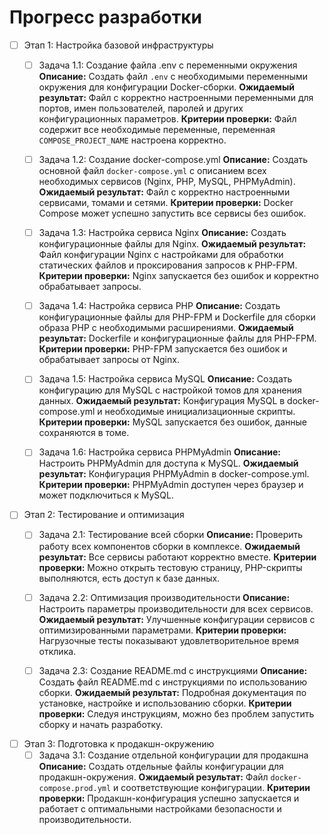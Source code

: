 # Прогресс разработки

- [ ] Этап 1: Настройка базовой инфраструктуры
  - [ ] Задача 1.1: Создание файла .env с переменными окружения
    **Описание:** Создать файл `.env` с необходимыми переменными окружения для конфигурации Docker-сборки.
    **Ожидаемый результат:** Файл с корректно настроенными переменными для портов, имен пользователей, паролей и других конфигурационных параметров.
    **Критерии проверки:** Файл содержит все необходимые переменные, переменная `COMPOSE_PROJECT_NAME` настроена корректно.
  
  - [ ] Задача 1.2: Создание docker-compose.yml
    **Описание:** Создать основной файл `docker-compose.yml` с описанием всех необходимых сервисов (Nginx, PHP, MySQL, PHPMyAdmin).
    **Ожидаемый результат:** Файл с корректно настроенными сервисами, томами и сетями.
    **Критерии проверки:** Docker Compose может успешно запустить все сервисы без ошибок.

  - [ ] Задача 1.3: Настройка сервиса Nginx
    **Описание:** Создать конфигурационные файлы для Nginx.
    **Ожидаемый результат:** Файл конфигурации Nginx с настройками для обработки статических файлов и проксирования запросов к PHP-FPM.
    **Критерии проверки:** Nginx запускается без ошибок и корректно обрабатывает запросы.

  - [ ] Задача 1.4: Настройка сервиса PHP
    **Описание:** Создать конфигурационные файлы для PHP-FPM и Dockerfile для сборки образа PHP с необходимыми расширениями.
    **Ожидаемый результат:** Dockerfile и конфигурационные файлы для PHP-FPM.
    **Критерии проверки:** PHP-FPM запускается без ошибок и обрабатывает запросы от Nginx.

  - [ ] Задача 1.5: Настройка сервиса MySQL
    **Описание:** Создать конфигурацию для MySQL с настройкой томов для хранения данных.
    **Ожидаемый результат:** Конфигурация MySQL в docker-compose.yml и необходимые инициализационные скрипты.
    **Критерии проверки:** MySQL запускается без ошибок, данные сохраняются в томе.

  - [ ] Задача 1.6: Настройка сервиса PHPMyAdmin
    **Описание:** Настроить PHPMyAdmin для доступа к MySQL.
    **Ожидаемый результат:** Конфигурация PHPMyAdmin в docker-compose.yml.
    **Критерии проверки:** PHPMyAdmin доступен через браузер и может подключиться к MySQL.

- [ ] Этап 2: Тестирование и оптимизация
  - [ ] Задача 2.1: Тестирование всей сборки
    **Описание:** Проверить работу всех компонентов сборки в комплексе.
    **Ожидаемый результат:** Все сервисы работают корректно вместе.
    **Критерии проверки:** Можно открыть тестовую страницу, PHP-скрипты выполняются, есть доступ к базе данных.

  - [ ] Задача 2.2: Оптимизация производительности
    **Описание:** Настроить параметры производительности для всех сервисов.
    **Ожидаемый результат:** Улучшенные конфигурации сервисов с оптимизированными параметрами.
    **Критерии проверки:** Нагрузочные тесты показывают удовлетворительное время отклика.

  - [ ] Задача 2.3: Создание README.md с инструкциями
    **Описание:** Создать файл README.md с инструкциями по использованию сборки.
    **Ожидаемый результат:** Подробная документация по установке, настройке и использованию сборки.
    **Критерии проверки:** Следуя инструкциям, можно без проблем запустить сборку и начать разработку.

- [ ] Этап 3: Подготовка к продакшн-окружению
  - [ ] Задача 3.1: Создание отдельной конфигурации для продакшна
    **Описание:** Создать отдельные файлы конфигурации для продакшн-окружения.
    **Ожидаемый результат:** Файл `docker-compose.prod.yml` и соответствующие конфигурации.
    **Критерии проверки:** Продакшн-конфигурация успешно запускается и работает с оптимальными настройками безопасности и производительности. 